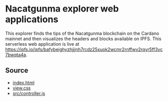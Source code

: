 # Nacatgunma explorer web applications

This explorer finds the tips of the Nacatgunma blockchain on the Cardano mainnet and then visualizes the headers and blocks available on IPFS. This serverless web application is live at https://ipfs.io/ipfs/bafybeighyzhjjjnh7rcdz25xuok2wcmr2rnffwv2rqyr5ff3vc7bwqta4a.


## Source

- [index.html](index.html)
- [view.css](view.css)
- [src/controller.js](src/controller.js)
